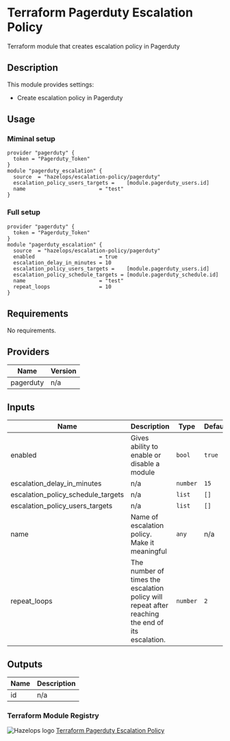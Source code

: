 # Terraform Pagerduty Escalation Policy



Terraform module that creates escalation policy in Pagerduty


## Description

This module provides settings:

- Create escalation policy in Pagerduty

## Usage

### Miminal setup

```hcl
provider "pagerduty" {
  token = "Pagerduty_Token"
}
module "pagerduty_escalation" {
  source  = "hazelops/escalation-policy/pagerduty"
  escalation_policy_users_targets =    [module.pagerduty_users.id]
  name                        = "test"
}

```

### Full setup

```hcl
provider "pagerduty" {
  token = "Pagerduty_Token"
}
module "pagerduty_escalation" {
  source  = "hazelops/escalation-policy/pagerduty"
  enabled                     = true
  escalation_delay_in_minutes = 10
  escalation_policy_users_targets =    [module.pagerduty_users.id]
  escalation_policy_schedule_targets = [module.pagerduty_schedule.id]
  name                        = "test"
  repeat_loops                = 10
}

```


<!-- BEGINNING OF GENERATED BY TERRAFORM-DOCS -->

## Requirements

No requirements.

## Providers

| Name | Version |
|------|---------|
| pagerduty | n/a |

## Inputs

| Name | Description | Type | Default | Required |
|------|-------------|------|---------|:--------:|
| enabled | Gives ability to enable or disable a module | `bool` | `true` | no |
| escalation\_delay\_in\_minutes | n/a | `number` | `15` | no |
| escalation\_policy\_schedule\_targets | n/a | `list` | `[]` | no |
| escalation\_policy\_users\_targets | n/a | `list` | `[]` | no |
| name | Name of escalation policy. Make it meaningful | `any` | n/a | yes |
| repeat\_loops | The number of times the escalation policy will repeat after reaching the end of its escalation. | `number` | `2` | no |

## Outputs

| Name | Description |
|------|-------------|
| id | n/a |

<!-- END OF GENERATED BY TERRAFORM-DOCS -->

### Terraform Module Registry

![Hazelops logo](https://avatars0.githubusercontent.com/u/63737915?s=25&v=4) [Terraform Pagerduty Escalation Policy
](https://registry.terraform.io/modules/hazelops/escalation-policy/pagerduty/latest)



























